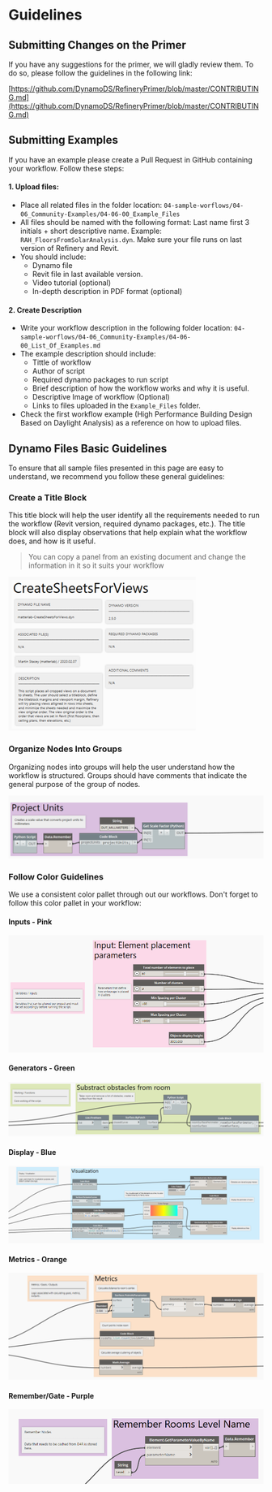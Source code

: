 # Guidelines

## Submitting Changes on the Primer

If you have any suggestions for the primer, we will gladly review them. To do so, please follow the guidelines in the following link:

[https://github.com/DynamoDS/RefineryPrimer/blob/master/CONTRIBUTING.md](https://github.com/DynamoDS/RefineryPrimer/blob/master/CONTRIBUTING.md)

## Submitting Examples

If you have an example please create a Pull Request in GitHub containing your workflow. Follow these steps: 

#### **1. Upload files:** 

* Place all related files in the folder location: `04-sample-worflows/04-06_Community-Examples/04-06-00_Example_Files`
* All files should be named with the following format: Last name first 3 initials + short descriptive name. Example:  `RAH_FloorsFromSolarAnalysis.dyn`. Make sure your file runs on last version of Refinery and Revit. 
* You should include: 
  * Dynamo file
  * Revit file in last available version.
  * Video tutorial \(optional\)
  * In-depth description in PDF format \(optional\)

#### 2. Create Description

* Write your workflow description in the following folder location: `04-sample-worflows/04-06_Community-Examples/04-06-00_List_Of_Examples.md`
* The example description should include: 
  * Tittle of workflow
  * Author of script
  * Required dynamo packages to run script
  * Brief description of how the workflow works and why it is useful.
  * Descriptive Image of workflow \(Optional\)
  * Links to files uploaded in the `Example_Files` folder.
* Check the first workflow example \(High Performance Building Design Based on Daylight Analysis\) as a reference on how to upload files. 

## Dynamo Files Basic Guidelines

To ensure that all sample files presented in this page are easy to understand, we recommend you follow these general guidelines:

### Create a Title Block

This title block will help the user identify all the requirements needed to run the workflow \(Revit version, required dynamo packages, etc.\). The title block will also display observations that help explain what the workflow does, and how is it useful.  

> You can copy a panel from an existing document and change the information in it so it suits your workflow

![](../../.gitbook/assets/community2.png)

### Organize Nodes Into Groups

Organizing nodes into groups will help the user understand how the workflow is structured. Groups should have comments that indicate the general purpose of the group of nodes.

![](../../.gitbook/assets/community3.png)

### Follow Color Guidelines

We use a consistent color pallet through out our workflows. Don't forget to follow this color pallet in your workflow:

####  Inputs - Pink

![](../../.gitbook/assets/comunity4.png)

#### Generators - Green

![](../../.gitbook/assets/comunity5.png)

#### Display - Blue

![](../../.gitbook/assets/comunity6.png)

#### Metrics - Orange

![](../../.gitbook/assets/comunity7.png)

#### Remember/Gate - Purple 

![](../../.gitbook/assets/comunity8.png)


